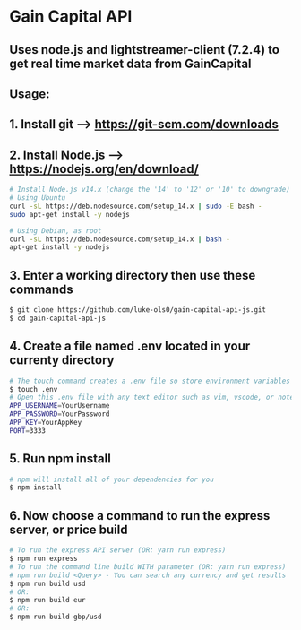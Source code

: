 # Gain Capital API

## Uses node.js and lightstreamer-client (7.2.4) to get real time market data from GainCapital

## Usage: 

## 1. Install git --> https://git-scm.com/downloads
## 2. Install Node.js --> https://nodejs.org/en/download/
```sh
# Install Node.js v14.x (change the '14' to '12' or '10' to downgrade)
# Using Ubuntu
curl -sL https://deb.nodesource.com/setup_14.x | sudo -E bash -
sudo apt-get install -y nodejs

# Using Debian, as root
curl -sL https://deb.nodesource.com/setup_14.x | bash -
apt-get install -y nodejs
```
## 3. Enter a working directory then use these commands
```sh
$ git clone https://github.com/luke-ols0/gain-capital-api-js.git
$ cd gain-capital-api-js
```
## 4. Create a file named .env located in your currenty directory
```sh
# The touch command creates a .env file so store environment variables
$ touch .env
# Open this .env file with any text editor such as vim, vscode, or notepad. Then paste in this text with your correct username, password, and app key from gaincapital. You can also choose any port number that is open.
APP_USERNAME=YourUsername
APP_PASSWORD=YourPassword
APP_KEY=YourAppKey
PORT=3333
```
## 5. Run npm install
```sh
# npm will install all of your dependencies for you
$ npm install
```
## 6. Now choose a command to run the express server, or price build
```sh
# To run the express API server (OR: yarn run express)
$ npm run express 
# To run the command line build WITH parameter (OR: yarn run express)
# npm run build <Query> - You can search any currency and get results
$ npm run build usd
# OR:
$ npm run build eur
# OR: 
$ npm run build gbp/usd
```






